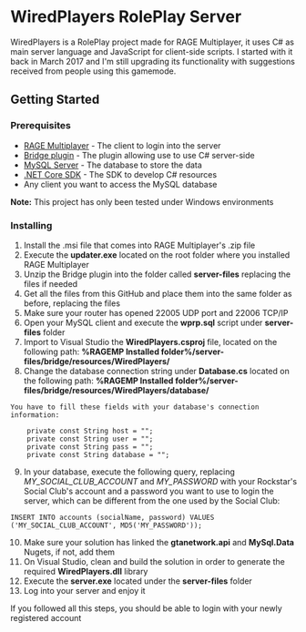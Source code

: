 # WiredPlayers RolePlay Server
WiredPlayers is a RolePlay project made for RAGE Multiplayer, it uses C# as main server language and JavaScript for client-side scripts. I started with it back in March 2017 and I'm still upgrading its functionality with suggestions received from people using this gamemode.

## Getting Started

### Prerequisites

* [RAGE Multiplayer](https://cdn.gtanet.work/RAGE_Multiplayer.zip) - The client to login into the server
* [Bridge plugin](https://cdn.gtanet.work/bridge-package.zip) - The plugin allowing use to use C# server-side
* [MySQL Server](https://dev.mysql.com/downloads/mysql/) - The database to store the data
* [.NET Core SDK](https://www.microsoft.com/net/download) - The SDK to develop C# resources
* Any client you want to access the MySQL database

**Note:** This project has only been tested under Windows environments

### Installing
1. Install the .msi file that comes into RAGE Multiplayer's .zip file
2. Execute the **updater.exe** located on the root folder where you installed RAGE Multiplayer
3. Unzip the Bridge plugin into the folder called **server-files** replacing the files if needed
4. Get all the files from this GitHub and place them into the same folder as before, replacing the files
5. Make sure your router has opened 22005 UDP port and 22006 TCP/IP
6. Open your MySQL client and execute the **wprp.sql** script under **server-files** folder
7. Import to Visual Studio the **WiredPlayers.csproj** file, located on the following path:
**%RAGEMP Installed folder%/server-files/bridge/resources/WiredPlayers/**
8. Change the database connection string under **Database.cs** located on the following path: 
**%RAGEMP Installed folder%/server-files/bridge/resources/WiredPlayers/database/**
```
You have to fill these fields with your database's connection information:

	private const String host = "";
	private const String user = "";
	private const String pass = "";
	private const String database = "";
```
9. In your database, execute the following query, replacing *MY_SOCIAL_CLUB_ACCOUNT* and *MY_PASSWORD* with your Rockstar's Social Club's account and a password you want to use to login the server, which can be different from the one used by the Social Club:
```
INSERT INTO accounts (socialName, password) VALUES ('MY_SOCIAL_CLUB_ACCOUNT', MD5('MY_PASSWORD'));
```
10. Make sure your solution has linked the **gtanetwork.api** and **MySql.Data** Nugets, if not, add them
11. On Visual Studio, clean and build the solution in order to generate the required **WiredPlayers.dll** library
12. Execute the **server.exe** located under the **server-files** folder
13. Log into your server and enjoy it


If you followed all this steps, you should be able to login with your newly registered account